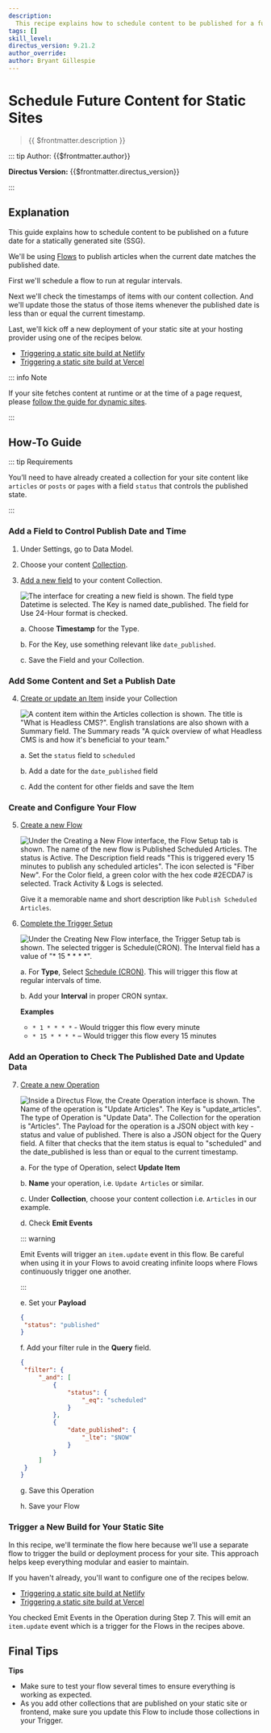 ```yaml
---
description:
  This recipe explains how to schedule content to be published for a future date for a statically generated site.
tags: []
skill_level:
directus_version: 9.21.2
author_override:
author: Bryant Gillespie
---
```


# Schedule Future Content for Static Sites

> {{ $frontmatter.description }}

::: tip Author: {{$frontmatter.author}}

<!-- **Skill Level:** {{$frontmatter.skill_level}}\ -->

**Directus Version:** {{$frontmatter.directus_version}}

<!-- **Tags:** {{$frontmatter.tags.join(", ")}} -->

:::

## Explanation

This guide explains how to schedule content to be published on a future date for a statically generated site (SSG).

We'll be using [Flows](/app/flows) to publish articles when the current date matches the published date.

First we'll schedule a flow to run at regular intervals.

Next we'll check the timestamps of items with our content collection. And we'll update those the status of those items
whenever the published date is less than or equal the current timestamp.

Last, we'll kick off a new deployment of your static site at your hosting provider using one of the recipes below.

- [Triggering a static site build at Netlify](/guides/headless-cms/trigger-static-builds/netlify)
- [Triggering a static site build at Vercel](/guides/headless-cms/trigger-static-builds/vercel)

::: info Note

If your site fetches content at runtime or at the time of a page request, please
[follow the guide for dynamic sites](/guides/headless-cms/schedule-content/dynamic-sites).

:::

<!-- ## Video -->
<!-- Todo -->
<!-- Need access to upload videos first -->

## How-To Guide

::: tip Requirements

You’ll need to have already created a collection for your site content like `articles` or `posts` or `pages` with a
field `status` that controls the published state.

:::

### Add a Field to Control Publish Date and Time

1. Under Settings, go to Data Model.

2. Choose your content [Collection](/app/data-model/collections).

3. [Add a new field](/app/data-model/fields#create-a-field-standard) to your content Collection.

   ![The interface for creating a new field is shown. The field type Datetime is selected. The Key is named date_published. The field for Use 24-Hour format is checked.](https://cdn.directus.io/docs/v9/headless-cms/how-to-packet-20220222A/scheduling-content-publish-date-timestamp.webp)

   a. Choose **Timestamp** for the Type.

   b. For the Key, use something relevant like `date_published`.

   c. Save the Field and your Collection.

### Add Some Content and Set a Publish Date

4. [Create or update an Item](/user-guide/content-module/content/items) inside your Collection

   ![A content item within the Articles collection is shown. The title is "What is Headless CMS?". English translations are also shown with a Summary field. The Summary reads "A quick overview of what Headless CMS is and how it's beneficial to your team."](https://cdn.directus.io/docs/v9/headless-cms/how-to-packet-20220222A/scheduling-content-create-content-scheduled.webp)

   a. Set the `status` field to `scheduled`

   b. Add a date for the `date_published` field

   c. Add the content for other fields and save the Item

### Create and Configure Your Flow

5. [Create a new Flow](/app/flows#create-a-flow)

   ![Under the Creating a New Flow interface, the Flow Setup tab is shown. The name of the new flow is Published Scheduled Articles. The status is Active. The Description field reads "This is triggered every 15 minutes to publish any scheduled articles". The icon selected is "Fiber New". For the Color field, a green color with the hex code #2ECDA7 is selected. Track Activity & Logs is selected.](https://cdn.directus.io/docs/v9/headless-cms/how-to-packet-20220222A/scheduling-content-flow-setup.webp)

   Give it a memorable name and short description like `Publish Scheduled Articles`.

6. [Complete the Trigger Setup](/app/flows/triggers#triggers)

   ![Under the Creating New Flow interface, the Trigger Setup tab is shown. The selected trigger is Schedule(CRON). The Interval field has a value of "* 15 * * * *".](https://cdn.directus.io/docs/v9/headless-cms/how-to-packet-20220222A/scheduling-content-trigger.webp)

   a. For **Type**, Select [Schedule (CRON)](/app/flows/triggers#schedule-cron). This will trigger this flow at regular
   intervals of time.

   b. Add your **Interval** in proper CRON syntax.

   **Examples**

   - `* 1 * * * *` - Would trigger this flow every minute
   - `* 15 * * * *` – Would trigger this flow every 15 minutes

### Add an Operation to Check The Published Date and Update Data

7. [Create a new Operation](/app/flows/operations#operations)

   ![Inside a Directus Flow, the Create Operation interface is shown. The Name of the operation is "Update Articles". The Key is "update_articles". The type of Operation is "Update Data". The Collection for the operation is "Articles". The Payload for the operation is a JSON object with key - status and value of published. There is also a JSON object for the Query field. A filter that checks that the item status is equal to "scheduled" and the date_published is less than or equal to the current timestamp.](https://cdn.directus.io/docs/v9/headless-cms/how-to-packet-20220222A/scheduling-content-update-articles.webp)

   a. For the type of Operation, select **Update Item**

   b. **Name** your operation, i.e. `Update Articles` or similar.

   c. Under **Collection**, choose your content collection i.e. `Articles` in our example.

   d. Check **Emit Events**

   ::: warning

   Emit Events will trigger an `item.update` event in this flow. Be careful when using it in your Flows to avoid
   creating infinite loops where Flows continuously trigger one another.

   :::

   e. Set your **Payload**

   ```json
   {
   	"status": "published"
   }
   ```

   f. Add your filter rule in the **Query** field.

   ```json
   {
   	"filter": {
   		"_and": [
   			{
   				"status": {
   					"_eq": "scheduled"
   				}
   			},
   			{
   				"date_published": {
   					"_lte": "$NOW"
   				}
   			}
   		]
   	}
   }
   ```

   g. Save this Operation

   h. Save your Flow

### Trigger a New Build for Your Static Site

In this recipe, we'll terminate the flow here because we'll use a separate flow to trigger the build or deployment
process for your site. This approach helps keep everything modular and easier to maintain.

If you haven't already, you'll want to configure one of the recipes below.

- [Triggering a static site build at Netlify](/guides/headless-cms/trigger-static-builds/netlify)
- [Triggering a static site build at Vercel](/guides/headless-cms/trigger-static-builds/vercel)

You checked Emit Events in the Operation during Step 7. This will emit an `item.update` event which is a trigger for the
Flows in the recipes above.

## Final Tips

**Tips**

- Make sure to test your flow several times to ensure everything is working as expected.
- As you add other collections that are published on your static site or frontend, make sure you update this Flow to
  include those collections in your Trigger.
